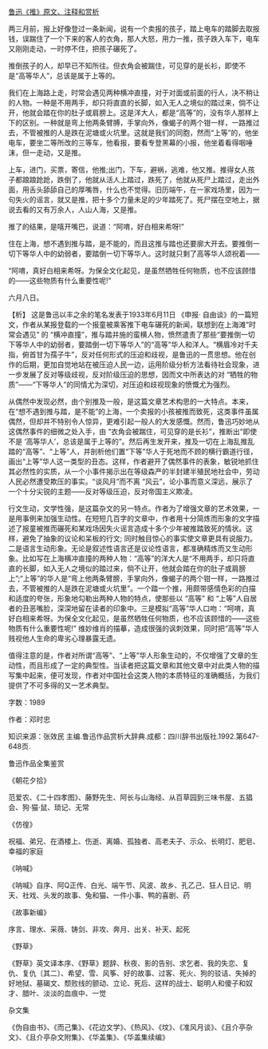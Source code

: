 [鲁迅《推》原文、注释和赏析](https://www.vrrw.net/wx/9682.html)

两三月前，报上好像登过一条新闻，说有一个卖报的孩子，踏上电车的踏脚去取报钱，误踹住了一个下来的客人的衣角，那人大怒，用力一推，孩子跌入车下，电车又刚刚走动，一时停不住，把孩子碾死了。

推倒孩子的人，却早已不知所往。但衣角会被踹住，可见穿的是长衫，即使不是“高等华人”，总该是属于上等的。

我们在上海路上走，时常会遇见两种横冲直撞，对于对面或前面的行人，决不稍让的人物。一种是不用两手，却只将直直的长脚，如入无人之境似的踏过来，倘不让开，他就会踏在你的肚子或肩膀上。这是洋大人，都是“高等”的，没有华人那样上下的区别。一种就是弯上他两条臂膊，手掌向外，像蝎子的两个钳一样，一路推过去，不管被推的人是跌在泥塘或火坑里。这就是我们的同胞，然而“上等”的，他坐电车，要坐二等所改的三等车，他看报，要看专登黑幕的小报，他坐着看得咽唾沫，但一走动，又是推。

上车，进门，买票，寄信，他推;出门，下车，避祸，逃难，他又推。推得女人孩子都踉踉跄跄，跌倒了，他就从活人上踏过，跌死了，他就从死尸上踏过，走出外面，用舌头舔舔自己的厚嘴唇，什么也不觉得。旧历端午，在一家戏场里，因为一句失火的谣言，就又是推，把十多个力量未足的少年踏死了。死尸摆在空地上，据说去看的又有万余人，人山人海，又是推。

推了的结果，是嘻开嘴巴，说道：“阿唷，好白相来希呀!”

住在上海，想不遇到推与踏，是不能的，而且这推与踏也还要廓大开去。要推倒一切下等华人中的幼弱者，要踏倒一切下等华人。这时就只剩了高等华人颂祝着——

“阿唷，真好白相来希呀。为保全文化起见，是虽然牺牲任何物质，也不应该顾惜的——这些物质有什么重要性呢!”

六月八日。



【析】 这是鲁迅以丰之余的笔名发表于1933年6月11日 《申报· 自由谈》的一篇短文，作者从某报登载的一个报童被乘客推下电车碾死的新闻，联想到在上海滩“时常会遇见” 的 “横冲直撞”，推与踏并施的蛮横人物，愤然遣责了那些“要推倒一切下等华人中的幼弱者，要踏倒一切下等华人”的“高等”华人和洋人。“横眉冷对千夫指，俯首甘为孺子牛”，反对任何形式的压迫和歧视，是鲁迅的一贯思想。他在创作的后期，更加自觉地站在被压迫人民一边，运用阶级分析方法看待社会现象，进一步发展了反对等级歧视，反对阶级压迫的思想，因而文中所表达的对 “牺牲的物质”——“下等华人”的同情尤为深切，对压迫和歧视现象的愤慨尤为强烈。

从偶然中发现必然，由个别推及一般，是这篇文章艺术构思的一大特点。本来，在“想不遇到推与踏，是不能”的上海，一个卖报的小孩被推而致死，这类事件虽属偶然，但却并不特别令人惊异，更难引起一般人的大发感慨。然而，鲁迅巧妙地从这偶然事件的细微之处入手，由 “衣角会被踹住，可见穿的是长衫”，推断出“即使不是 ‘高等华人’，总该是属于上等的”。然后再生发开来，推及一切在上海乱推乱踏的“高等”、“上等”人，并剖析他们置“下等”华人于死地而不顾的横行霸道行径，画出“上等”华人这一类型的丑态。这样，作者避开了偶然事件的表象，敏锐地抓住其必然性的实质，从一个小事件揭示出在等级森严的半封建半殖民地社会中，劳动人民必然遭受欺压的事实。“谈风月”而不离 “风云”，论小事而意义深远，展示了一个十分尖锐的主题——反对等级压迫，反对帝国主义欺凌。

行文生动，文学性强，是这篇杂文的另一特点。作者为了增强文章的艺术效果，一是用事例来加强生动性。在短短几百字的文章中，作者用十分简炼而形象的文字描述了报童被推而碾死和某戏场因失火谣言造成十多个少年被推踏致死的情状。这样，避免了抽象的议论和呆板的行文; 同时触目惊心的事实使文章更具有说服力。二是语言生动形象。无论是叙述性语言还是议论性语言，都准确精炼而又生动形象。比如写在上海横冲直撞的两种人物：“高等”的洋大人是“不用两手，却只将直直的长脚，如入无人之境似的踏过来，倘不让开，他就会踏在你的肚子或肩膀上”;“上等”的华人是“弯上他两条臂膀，手掌向外，像蝎子的两个钳一样，一路推过去，不管被推的人是跌在泥塘或火坑里”。一个踏一个推，用颇带感情色彩的白描和适度的夸张，形象地勾勒出两种人物的特点，使那些以 “高等” 和 “上等”人自居者的丑恶嘴脸，深深地留在读者的印象中。三是模拟“高等”华人口吻：“呵唷，真好白相来希呀。为保全文化起见，是虽然牺牲任何物质，也不应该顾惜的——这些物质有什么重要性呢!” 维妙维肖的描摹，造成很强的讽刺效果，同时把“高等”华人贱视他人生命的卑劣心理暴露无遗。

值得注意的是，作者对所谓“高等”、“上等”华人形象生动的，不仅增强了文章的生动性，而且形成了一定的典型性。当读者把这篇文章和其他文章中对此类人物的描写集中起来，便可发现，作者对中国社会这类人物的本质特征的准确概括，为我们提供了不可多得的又一艺术典型。

字数：1989

作者：邓时忠

知识来源：张效民 主编.鲁迅作品赏析大辞典.成都：四川辞书出版社.1992.第647-648页.

鲁迅作品全集鉴赏

《朝花夕拾》

范爱农、《二十四孝图》、藤野先生、阿长与山海经、从百草园到三味书屋、五猖会、狗·猫·鼠、琐记、无常

《仿徨》

祝福、弟兄、在酒楼上、伤逝、离婚、孤独者、高老夫子、示众、长明灯、肥皂、幸福的家庭

《呐喊》

《呐喊》自序、阿Q正传、白光、端午节、风波、故乡、孔乙己、狂人日记、明天、社戏、头发的故事、兔和猫、一件小事、鸭的喜剧、药

《故事新编》

序言、理水、采薇、铸剑、非攻、奔月、出关、补天、起死

《野草》

《野草》英文译本序、《野草》题辞、秋夜、影的告别、求乞者、我的失恋、复仇、复仇〔其二〕、希望、雪、风筝、好的故事、过客、死火、狗的驳诘、失掉的好地狱、墓碣文、颓败线的颤动、立论、死后、这样的战士、聪明人和傻子和奴才、腊叶、淡淡的血痕中、一觉

杂文集

《伪自由书》、《而己集》、《花边文学》、《热风》、《坟》、《准风月谈》、《且介亭杂文》、《且介亭杂文附集》、《华盖集》、《华盖集续编》

